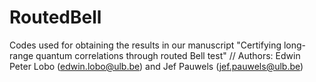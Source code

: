 # RoutedBell
Codes used for obtaining the results in our manuscript "Certifying long-range quantum correlations through routed Bell test" //
Authors: Edwin Peter Lobo (edwin.lobo@ulb.be) and Jef Pauwels (jef.pauwels@ulb.be)
